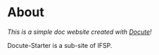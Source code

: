 # About

*This is a simple doc website created with [Docute](https://docute.org)!*



Docute-Starter is a sub-site of IFSP.


